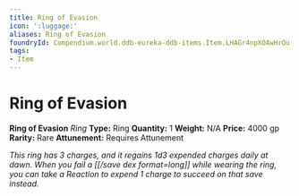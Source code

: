 ```yaml
---
title: Ring of Evasion
icon: ':luggage:'
aliases: Ring of Evasion
foundryId: Compendium.world.ddb-eureka-ddb-items.Item.LHAGr4npXOAwHrOu
tags:
- Item
---
```


# Ring of Evasion

**Ring of Evasion**
_Ring_
**Type:** Ring
**Quantity:** 1
**Weight:** N/A
**Price:** 4000 gp
**Rarity:** Rare
**Attunement:** Requires Attunement

*This ring has 3 charges, and it regains 1d3 expended charges daily at dawn. When you fail a [[/save dex format=long]] while wearing the ring, you can take a Reaction to expend 1 charge to succeed on that save instead.*